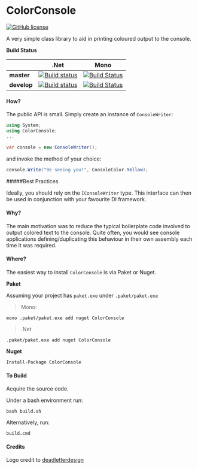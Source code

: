 # ColorConsole
[![GitHub license](https://img.shields.io/badge/license-GPLv2-blue.svg)](https://raw.githubusercontent.com/RMCKirby/ColorConsole/master/License.txt)


A very simple class library to aid in printing coloured output to the console.

**Build Status**

|         |.Net   |Mono |
|---------|:------:|:------:|
| **master** | [![Build status](https://ci.appveyor.com/api/projects/status/1fu2fhe68rfm3mdn/branch/master?svg=true)](https://ci.appveyor.com/project/RMCKirby/colorconsole/branch/master)| [![Build Status](https://travis-ci.org/RMCKirby/ColorConsole.svg?branch=master)](https://travis-ci.org/RMCKirby/ColorConsole) |
| **develop** | [![Build status](https://ci.appveyor.com/api/projects/status/1fu2fhe68rfm3mdn/branch/master?svg=true)](https://ci.appveyor.com/project/RMCKirby/colorconsole/branch/develop) | [![Build Status](https://travis-ci.org/RMCKirby/ColorConsole.svg?branch=develop)](https://travis-ci.org/RMCKirby/ColorConsole) |

#### How?

The public API is small. Simply create an instance of `ConsoleWriter`:

```csharp
using System;
using ColorConsole;
...

var console = new ConsoleWriter();
```
and invoke the method of your choice:
```csharp
console.Write("Be seeing you!", ConsoleColor.Yellow);
```

#####Best Practices

Ideally, you should rely on the `IConsoleWriter` type.
This interface can then be used in conjunction with your favourite DI framework.

#### Why?

The main motivation was to reduce the typical boilerplate code involved to output colored text to the console.
Quite often, you would see console applications defining/duplicating this behaviour in their own assembly each time it was required.

#### Where?
The easiest way to install `ColorConsole` is via Paket or Nuget.

**Paket**

Assuming your project has `paket.exe` under `.paket/paket.exe`

>Mono:
```
mono .paket/paket.exe add nuget ColorConsole
```
>.Net
```
.paket/paket.exe add nuget ColorConsole
```

**Nuget**

`Install-Package ColorConsole`

#### To Build
Acquire the source code.

Under a bash environment run:
```
bash build.sh
```
Alternatively, run:
```
build.cmd
```

#### Credits
Logo credit to [deadletterdesign](http://www.easyicon.net/language.en/1170663-terminal_flat_icon.html)

